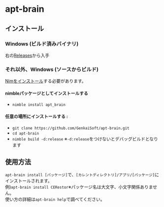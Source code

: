 # apt-brain
## インストール
### Windows (ビルド済みバイナリ)
右の[Releases](https://github.com/GenkaiSoft/apt-brain/releases)から入手
### それ以外、Windows (ソースからビルド)
[Nimをインストール](https://nim-lang.org/install.html)する必要があります。<br>
#### nimbleパッケージとしてインストールする
- `nimble install apt_brain`
#### 任意の場所にインストールする :
- `git clone https://github.com/GenkaiSoft/apt-brain.git`
- `cd apt-brain`
- `nimble build -d:release` ※`-d:release`をつけないとデバッグビルドとなります
## 使用方法
`apt-brain install [パッケージ]`で、`[カレントディレクトリ]/アプリ/[パッケージ]`にインストールされます。<br>
例)`apt-brain install CERestor`※パッケージ名は大文字、小文字関係ありません。<br>
使い方の詳細は`apt-brain help`で調べてください。